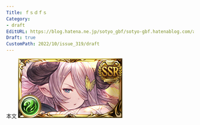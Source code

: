 ```yaml
---
Title: ｆｓｄｆｓ
Category:
- draft
EditURL: https://blog.hatena.ne.jp/sotyo_gbf/sotyo-gbf.hatenablog.com/atom/entry/4207112889924327202
Draft: true
CustomPath: 2022/10/issue_319/draft
---
```


本文
![画像](image/unnamed.png)
